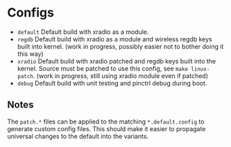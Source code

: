 # Configs
 - `default`	Default build with xradio as a module.
 - `regdb`	Default build with xradio as a module and wireless regdb keys built into kernel. (work in progress, possibly easier not to bother doing it this way)
 - `xradio`	Default build with xradio patched and regdb keys built into the kernel. Source must be patched to use this config, see `make linux-patch`. (work in progress, still using xradio module even if patched)
 - `debug`	Default build with unit testing and pinctrl debug during boot.

## Notes
The `patch.*` files can be applied to the matching `*.default.config` to generate custom config files. This should make it easier to propagate universal changes to the default into the variants.
